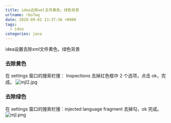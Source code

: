 ```yaml
---
title: idea去除xml文件黄色，绿色背景
urlname: rbo7wq
date: 2020-09-01 13:37:56 +0800
tags:
  - idea
categories: java
---
```


idea设置去除xml文件黄色，绿色背景

<!--more-->

### 去除黄色

在 settings 窗口的搜索栏搜： Inspections
去掉红色框中 2 个选项，点击 ok，完成。
![mjl2.jpg](https://cdn.nlark.com/yuque/0/2020/jpeg/1360300/1598939982949-b1d59884-bc32-45d0-bbef-9e9a6ba2cc83.jpeg#align=left&display=inline&height=742&margin=%5Bobject%20Object%5D&name=mjl2.jpg&originHeight=742&originWidth=1062&size=55114&status=done&style=none&width=1062)

### 去除绿色

在 settings 窗口的搜索栏搜：injected language fragment
去掉勾，ok 完成。
![mjl.png](https://cdn.nlark.com/yuque/0/2020/png/1360300/1598938993809-501fbeaa-e5ce-4496-a354-2974f5240d13.png#align=left&display=inline&height=742&margin=%5Bobject%20Object%5D&name=mjl.png&originHeight=742&originWidth=1062&size=44329&status=done&style=none&width=1062)

###
